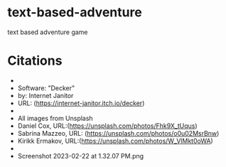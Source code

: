 # text-based-adventure
text based adventure game


# Citations 
*
* Software: "Decker"
* by: Internet Janitor 
* URL: (https://internet-janitor.itch.io/decker)
*
* All images from Unsplash 
* Daniel Cox, URL:(https://unsplash.com/photos/Fhk9X_tUqus)
* Sabrina Mazzeo, URL: (https://unsplash.com/photos/o0u02MsrBnw)
* Kirikk Ermakov, URL:(https://unsplash.com/photos/W_VlMkt0oWA)
*  
*  Screenshot 2023-02-22 at 1.32.07 PM.png
